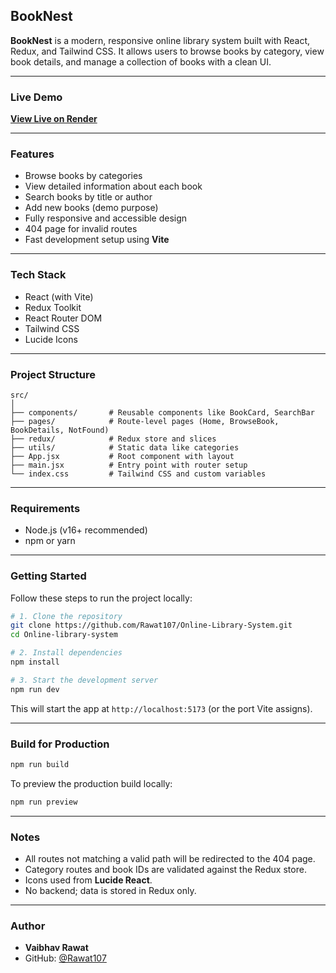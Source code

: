 ## BookNest

**BookNest** is a modern, responsive online library system built with React, Redux, and Tailwind CSS. It allows users to browse books by category, view book details, and manage a collection of books with a clean UI.

---

### Live Demo

**[View Live on Render](https://online-library-system-4tzj.onrender.com)**

---

### Features

- Browse books by categories
- View detailed information about each book
- Search books by title or author
- Add new books (demo purpose)
- Fully responsive and accessible design
- 404 page for invalid routes
- Fast development setup using **Vite**

---

### Tech Stack

- React (with Vite)
- Redux Toolkit
- React Router DOM
- Tailwind CSS
- Lucide Icons

---

### Project Structure

```
src/
│
├── components/       # Reusable components like BookCard, SearchBar
├── pages/            # Route-level pages (Home, BrowseBook, BookDetails, NotFound)
├── redux/            # Redux store and slices
├── utils/            # Static data like categories
├── App.jsx           # Root component with layout
├── main.jsx          # Entry point with router setup
└── index.css         # Tailwind CSS and custom variables
```

---

### Requirements

- Node.js (v16+ recommended)
- npm or yarn

---

### Getting Started

Follow these steps to run the project locally:

```bash
# 1. Clone the repository
git clone https://github.com/Rawat107/Online-Library-System.git
cd Online-library-system

# 2. Install dependencies
npm install

# 3. Start the development server
npm run dev
```

This will start the app at `http://localhost:5173` (or the port Vite assigns).

---

### Build for Production

```bash
npm run build
```

To preview the production build locally:

```bash
npm run preview
```

---

### Notes

- All routes not matching a valid path will be redirected to the 404 page.
- Category routes and book IDs are validated against the Redux store.
- Icons used from **Lucide React**.
- No backend; data is stored in Redux only.

---

### Author

- **Vaibhav Rawat**
- GitHub: [@Rawat107](https://github.com/Rawat107)
